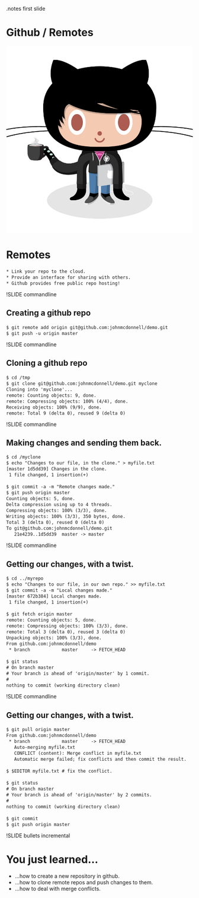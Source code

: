 <!SLIDE subsection>
.notes first slide

# Github / Remotes

![codercat](../images/codercat.jpg)


<!SLIDE bullets>

# Remotes

    * Link your repo to the cloud.
    * Provide an interface for sharing with others.
    * Github provides free public repo hosting!

!SLIDE commandline
## Creating a github repo

    $ git remote add origin git@github.com:johnmcdonnell/demo.git
    $ git push -u origin master

!SLIDE commandline
## Cloning a github repo

    $ cd /tmp
    $ git clone git@github.com:johnmcdonnell/demo.git myclone
    Cloning into 'myclone'...
    remote: Counting objects: 9, done.
    remote: Compressing objects: 100% (4/4), done.
    Receiving objects: 100% (9/9), done.
    remote: Total 9 (delta 0), reused 9 (delta 0)

!SLIDE commandline
## Making changes and sending them back.

    $ cd /myclone
    $ echo "Changes to our file, in the clone." > myfile.txt
    [master 1d5dd39] Changes in the clone.
     1 file changed, 1 insertion(+)

    $ git commit -a -m "Remote changes made."
    $ git push origin master
    Counting objects: 5, done.
    Delta compression using up to 4 threads.
    Compressing objects: 100% (3/3), done.
    Writing objects: 100% (3/3), 350 bytes, done.
    Total 3 (delta 0), reused 0 (delta 0)
    To git@github.com:johnmcdonnell/demo.git
       21e4239..1d5dd39  master -> master

!SLIDE commandline
## Getting our changes, with a twist.

    $ cd ../myrepo
    $ echo "Changes to our file, in our own repo." >> myfile.txt
    $ git commit -a -m "Local changes made."
    [master 672b384] Local changes made.
     1 file changed, 1 insertion(+)

    $ git fetch origin master
    remote: Counting objects: 5, done.
    remote: Compressing objects: 100% (3/3), done.
    remote: Total 3 (delta 0), reused 3 (delta 0)
    Unpacking objects: 100% (3/3), done.
    From github.com:johnmcdonnell/demo
     * branch            master     -> FETCH_HEAD

    $ git status
    # On branch master
    # Your branch is ahead of 'origin/master' by 1 commit.
    #
    nothing to commit (working directory clean)

!SLIDE commandline
## Getting our changes, with a twist.

    $ git pull origin master
    From github.com:johnmcdonnell/demo
     * branch            master     -> FETCH_HEAD
       Auto-merging myfile.txt
       CONFLICT (content): Merge conflict in myfile.txt
       Automatic merge failed; fix conflicts and then commit the result.
    
    $ $EDITOR myfile.txt # fix the conflict.
    
    $ git status
    # On branch master
    # Your branch is ahead of 'origin/master' by 2 commits.
    #
    nothing to commit (working directory clean)
    
    $ git commit
    $ git push origin master

!SLIDE bullets incremental
# You just learned...

* ...how to create a new repository in github.
* ...how to clone remote repos and push changes to them.
* ...how to deal with merge conflicts.



